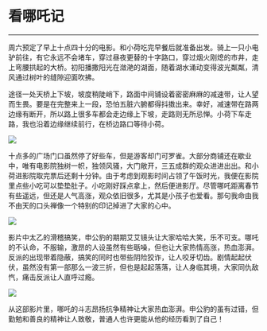# 看哪吒记
---

周六预定了早上十点四十分的电影。和小荷吃完早餐后就准备出发。骑上一只小电驴前往，有它永远不会堵车，穿过昼夜更替的十字路口，穿过烟火刚熄的市井，走上弯腰拱起的大桥。初阳播撒阳光在潋滟的湖面，随着湖水涌动变得波光粼粼，清风通过树叶的缝隙迎面吹拂。

途径一处天桥上下坡，坡度稍陡峭下，路面中间铺设着密密麻麻的减速带，让人望而生畏。要是在完整来上一段，恐怕五脏六腑都得抖擞出来。幸好，减速带在路两边缘有断开，所以路上很多车都会走边缘上下坡，走路则无所忌惮。小荷下车走路，我也沿着边缘继续前行，在桥边路口等待小荷。

<img bor src="//cdn.jsdelivr.net/gh/caix-github/pics-storage/j38120250303.jpg">

十点多的广场门口虽然停了好些车，但是游客却门可罗雀。大部分商铺还在歇业中，唯有电影院独树一帜，独领风骚，大门敞开，三五成群的观众进进出出。和小荷进影院取完票后还剩十分钟。由于考虑到观影时间占领了午饭时光，我便在影院里点些小吃可以垫垫肚子。小吃刚好踩点拿上，然后便进影厅。尽管哪吒距离春节有些遥远，但还是人气高涨，观众依旧很多，尤其是小孩子也爱看。那句我命由我不由天的口头禅像一个特别的印记掉进了大家的心中。

<img bor src="//cdn.jsdelivr.net/gh/caix-github/pics-storage/j38220250303.jpg">

影片中太乙的滑稽搞笑，申公豹的期期艾艾镜头让大家哈哈大笑，乐不可支。哪吒的不认命，不服输，激昂的人设虽然有些聒噪，但也让大家热情高涨，热血澎湃。反派的出现带着隐蔽，搞笑的同时也带些阴险狡诈，让人咬牙切齿。剧情起起伏伏，虽然没有第一部那么一波三折，但也是起起落落，让人身临其境，大家同仇敌忾，痛击反派让人直呼过瘾。

<img bor src="//cdn.jsdelivr.net/gh/caix-github/pics-storage/j38320250303.jpg">

从这部影片里，哪吒的斗志昂扬抗争精神让大家热血澎湃。申公豹的虽有过错，但勤勉和善良的精神让人致敬，普通人也许更能从他的经历看到了自己！